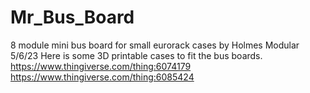 # Mr_Bus_Board
8 module mini bus board for small eurorack cases by Holmes Modular 5/6/23
Here is some 3D printable cases to fit the bus boards. 
https://www.thingiverse.com/thing:6074179
https://www.thingiverse.com/thing:6085424
